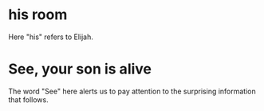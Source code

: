 # his room

Here "his" refers to Elijah.

# See, your son is alive

The word "See" here alerts us to pay attention to the surprising information that follows.

